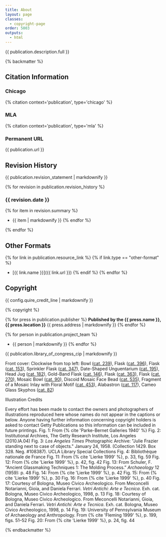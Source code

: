 ```yaml
---
title: About
layout: page
classes: 
  - copyright-page
order: 5003
outputs:
  - html
---
```


{{ publication.description.full }}

{% backmatter %}

<div class="citation-info">

## Citation Information

### Chicago

{% citation context='publication', type='chicago' %}

### MLA

{% citation context='publication', type='mla' %}

### Permanent URL

{{ publication.url }}

</div>
<div class="revision-history">

## Revision History

{{ publication.revision_statement | markdownify }}

{% for revision in publication.revision_history %}

### {{ revision.date }}

{% for item in revision.summary %}
- {{ item | markdownify }}
{% endfor %}

{% endfor %}

</div>
<div class="other-formats">

## Other Formats

{% for link in publication.resource_link %}
{% if link.type == "other-format" %}
- [{{ link.name }}]({{ link.url }})
{% endif %}
{% endfor %}

</div>
<div class="copyright">

## Copyright

{{ config.quire_credit_line | markdownify }}

{% copyright %}

</div>
<div class="publisher">

{% for press in publication.publisher %}
**Published by the {{ press.name }}, {{ press.location }}**
{{ press.address | markdownify }}
{% endfor %}

</div>
<div class="project-team">

{% for person in publication.project_team %}
- {{ person | markdownify }}
{% endfor %}

</div>
<div class="cip-data">

{{ publication.library_of_congress_cip | markdownify }}

</div>
<div class="cover-image-credits">

Front cover: Clockwise from top left: Bowl ([cat. 239](/catalogue/cat-239/)), Flask ([cat. 396](/catalogue/cat-396/)), Flask ([cat. 153](/catalogue/cat-153/)), Sprinkler Flask ([cat. 347](/catalogue/cat-347/)), Date-Shaped Unguentarium ([cat. 195](/catalogue/cat-195/)), Head Jug ([cat. 182](/catalogue/cat-182/)), Gold-Band Flask ([cat. 146](/catalogue/cat-146/)), Flask ([cat. 363](/catalogue/cat-363/)), Flask ([cat. 270](/catalogue/cat-270/)), Mosaic Bowl ([cat. 90](/catalogue/cat-90/)), Discoid Mosaic Face Bead ([cat. 535](/catalogue/cat-535/)), Fragment of a Mosaic Inlay with Floral Motif ([cat. 453](/catalogue/cat-453/)), Alabastron ([cat. 117](/catalogue/cat-117/)), Cameo Glass Skyphos ([cat. 82](/catalogue/cat-82/))

Illustration Credits

Every effort has been made to contact the owners and photographers of illustrations reproduced here whose names do not appear in the captions or below. 
Anyone having further information concerning copyright holders is asked to contact Getty Publications so this information can be included in future printings.
Fig. 1: From {% cite 'Parke-Bernet Galleries 1940' %}
Fig. 2: Institutional Archives, The Getty Research Institute, Los Angeles (2010.IA.04)
Fig. 3: *Los Angeles Times* Photographic Archive: "Julie Frazier standing next to case of objects." January 24, 1958. (Collection 1429. Box 328. Neg. #108387). UCLA Library Special Collections
Fig. 4: Bibliothèque nationale de France
Fig. 11: From {% cite 'Lierke 1999' %}, p. 33, fig. 59
Fig. 12: From {% cite 'Lierke 1999' %}, p. 42, fig. 42 
Fig. 13: From Schuler, F. “Ancient Glassmaking Techniques 1: The Molding Process.” *Archaeology* 12 (1959): p. 48
Fig. 14: From {% cite 'Lierke 1999' %}, p. 42
Fig. 15: From {% cite 'Lierke 1999' %}, p. 30 
Fig. 16: From {% cite 'Lierke 1999' %}, p. 40
Fig. 17: Courtesy of Bologna, Museo Civico Archeologico. From Meconcelli Notarianni, Gioia, and Daniela Ferrari. *Vetri Antichi: Arte e Tecnica*. Exh. cat. Bologna, Museo Civico Archeologico, 1998, p.&nbsp;13
Fig. 18: Courtesy of Bologna, Museo Civico Archeologico. From Meconcelli Notarianni, Gioia, and Daniela Ferrari. *Vetri Antichi: Arte e Tecnica*. Exh. cat. Bologna, Museo Civico Archeologico, 1998, p.&nbsp;14
Fig. 19: University of Pennsylvania Museum of Archaeology and Anthropology. From {% cite 'Fleming 1999' %}, p. 199, figs. 51–52
Fig. 20: From {% cite 'Lierke 1999' %}, p. 24, fig. 44

</div>

{% endbackmatter %}



